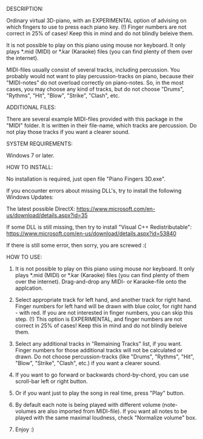 DESCRIPTION:

Ordinary virtual 3D-piano, with an EXPERIMENTAL option of advising on which fingers to use to press each piano key.
(!) Finger numbers are not correct in 25% of cases!  Keep this in mind and do not blindly beleive them.

It is not possible to play on this piano using mouse nor keyboard.  It only plays *.mid (MIDI) or *.kar (Karaoke) files (you can find plenty of them over the internet).

MIDI-files usually consist of several tracks, including percussion.  You probably would not want to play percussion-tracks on piano, because their "MIDI-notes" do not overload correctly on piano-notes.  So, in the most cases, you may choose any kind of tracks, but do not choose "Drums", "Rythms", "Hit", "Blow", "Strike", "Clash", etc.
	

ADDITIONAL FILES:

There are several example MIDI-files provided with this package in the "MIDI" folder.  It is written in their file-name, which tracks are percussion.  Do not play those tracks if you want a clearer sound.


SYSTEM REQUIREMENTS:

Windows 7 or later.


HOW TO INSTALL:

No installation is required, just open file "Piano Fingers 3D.exe".

If you encounter errors about missing DLL's, try to install the following Windows Updates:

The latest possible DirectX: https://www.microsoft.com/en-us/download/details.aspx?id=35

If some DLL is still missing, then try to install "Visual C++ Redistributable": https://www.microsoft.com/en-us/download/details.aspx?id=53840

If there is still some error, then sorry, you are screwed :(


HOW TO USE:

1. It is not possible to play on this piano using mouse nor keyboard.  It only plays *.mid (MIDI) or *.kar (Karaoke) files (you can find plenty of them over the internet). Drag-and-drop any MIDI- or Karaoke-file onto the applcation.

2. Select appropriate track for left hand, and another track for right hand.  Finger numbers for left hand will be drawn with blue color, for right hand - with red.  If you are not interested in finger numbers, you can skip this step.
   (!) This option is EXPERIMENTAL, and finger numbers are not correct in 25% of cases!  Keep this in mind and do not blindly beleive them.

3. Select any additional tracks in "Remaining Tracks" list, if you want.  Finger numbers for those additional tracks will not be calculated or drawn.
   Do not choose percussion-tracks (like "Drums", "Rythms", "Hit", "Blow", "Strike", "Clash", etc.) if you want a clearer sound.

4. If you want to go forward or backwards chord-by-chord, you can use scroll-bar left or right button.

5. Or if you want just to play the song in real time, press "Play" button.

6. By default each note is being played with different volume (note-volumes are also imported from MIDI-file).  If you want all notes to be played with the same maximal loudness, check "Normalize volume" box.

7. Enjoy :)
